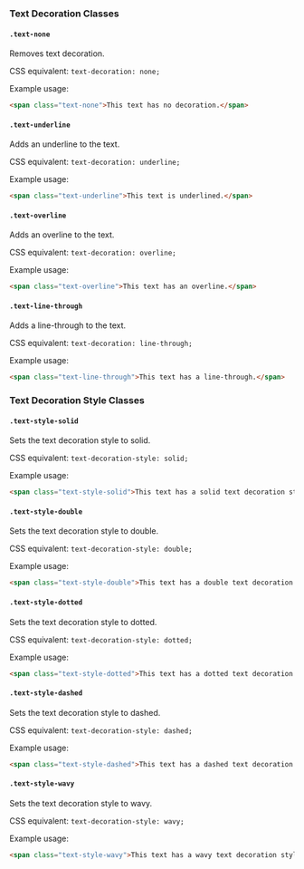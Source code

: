 ### Text Decoration Classes

#### `.text-none`

Removes text decoration.

CSS equivalent: `text-decoration: none;`

Example usage:
```html
<span class="text-none">This text has no decoration.</span>
```

#### `.text-underline`

Adds an underline to the text.

CSS equivalent: `text-decoration: underline;`

Example usage:
```html
<span class="text-underline">This text is underlined.</span>
```

#### `.text-overline`

Adds an overline to the text.

CSS equivalent: `text-decoration: overline;`

Example usage:
```html
<span class="text-overline">This text has an overline.</span>
```

#### `.text-line-through`

Adds a line-through to the text.

CSS equivalent: `text-decoration: line-through;`

Example usage:
```html
<span class="text-line-through">This text has a line-through.</span>
```

### Text Decoration Style Classes

#### `.text-style-solid`

Sets the text decoration style to solid.

CSS equivalent: `text-decoration-style: solid;`

Example usage:
```html
<span class="text-style-solid">This text has a solid text decoration style.</span>
```

#### `.text-style-double`

Sets the text decoration style to double.

CSS equivalent: `text-decoration-style: double;`

Example usage:
```html
<span class="text-style-double">This text has a double text decoration style.</span>
```

#### `.text-style-dotted`

Sets the text decoration style to dotted.

CSS equivalent: `text-decoration-style: dotted;`

Example usage:
```html
<span class="text-style-dotted">This text has a dotted text decoration style.</span>
```

#### `.text-style-dashed`

Sets the text decoration style to dashed.

CSS equivalent: `text-decoration-style: dashed;`

Example usage:
```html
<span class="text-style-dashed">This text has a dashed text decoration style.</span>
```

#### `.text-style-wavy`

Sets the text decoration style to wavy.

CSS equivalent: `text-decoration-style: wavy;`

Example usage:
```html
<span class="text-style-wavy">This text has a wavy text decoration style.</span>
```
